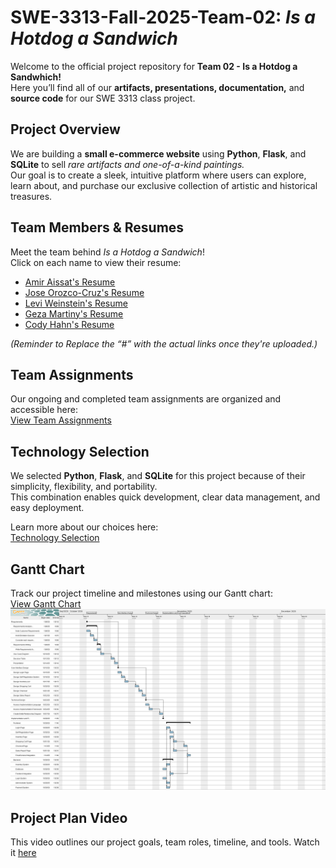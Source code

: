 # SWE-3313-Fall-2025-Team-02: *Is a Hotdog a Sandwich*

Welcome to the official project repository for **Team 02 - Is a Hotdog a Sandwhich!**  
Here you’ll find all of our **artifacts, presentations, documentation,** and **source code** for our SWE 3313 class project.



## Project Overview

We are building a **small e-commerce website** using **Python**, **Flask**, and **SQLite** to sell *rare artifacts and one-of-a-kind paintings.*  
Our goal is to create a sleek, intuitive platform where users can explore, learn about, and purchase our exclusive collection of artistic and historical treasures.



## Team Members & Resumes

Meet the team behind *Is a Hotdog a Sandwich*!  
Click on each name to view their resume:

- [Amir Aissat's Resume](https://github.com/codyhahn/swe-3313-fall-2025-team-02/blob/main/project-plan/resumes/Amir_Aissat_Resume.md)    
- [Jose Orozco-Cruz's Resume](https://github.com/codyhahn/swe-3313-fall-2025-team-02/blob/main/project-plan/resumes/Jose_Orozco-Cruz_Resume.md)  
- [Levi Weinstein's Resume](https://github.com/codyhahn/swe-3313-fall-2025-team-02/blob/main/project-plan/resumes/Levi_Weinstein_Resume.md)  
- [Geza Martiny's Resume](https://github.com/codyhahn/swe-3313-fall-2025-team-02/blob/main/project-plan/resumes/Geza_Martiny_Resume.md)
- [Cody Hahn's Resume](https://github.com/codyhahn/swe-3313-fall-2025-team-02/blob/main/project-plan/resumes/Cody_Hahn_Resume.md)

*(Reminder to Replace the “#” with the actual links once they're uploaded.)*



## Team Assignments

Our ongoing and completed team assignments are organized and accessible here:  
 [View Team Assignments](https://github.com/codyhahn/swe-3313-fall-2025-team-02/blob/main/project-plan/team-assignments/README.md)



## Technology Selection

We selected **Python**, **Flask**, and **SQLite** for this project because of their simplicity, flexibility, and portability.  
This combination enables quick development, clear data management, and easy deployment.

Learn more about our choices here:  
[Technology Selection](https://github.com/codyhahn/swe-3313-fall-2025-team-02/blob/main/project-plan/technology-selection/README.md)



## Gantt Chart

Track our project timeline and milestones using our Gantt chart:  
[View Gantt Chart](https://github.com/codyhahn/swe-3313-fall-2025-team-02/blob/main/project-plan/gantt-chart/ganttproject.png)
![Gantt Chart](https://github.com/codyhahn/swe-3313-fall-2025-team-02/blob/main/project-plan/gantt-chart/ganttproject.png)



## Project Plan Video
This video outlines our project goals, team roles, timeline, and tools. Watch it [here]()
